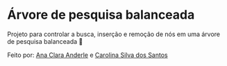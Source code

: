 # Árvore de pesquisa balanceada

Projeto para controlar a busca, inserção e remoção de nós em uma árvore de pesquisa balanceada 🌳

Feito por: <a href="https://github.com/anaanderle" target="_blank">Ana Clara Anderle</a> e
<a href="https://github.com/Carolina-S-Santos" target="_blank">Carolina Silva dos Santos</a>
